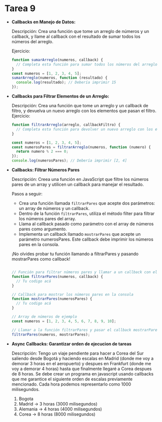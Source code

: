 # Tarea 9

- **Callbacks en Manejo de Datos:**

  Descripción: Crea una función que tome un arreglo de números y un callback, y llame al callback con el resultado de sumar todos los números del arreglo.

  Ejercicio:

  ```javascript
  function sumarArreglo(numeros, callback) {
    // Completa esta función para sumar todos los números del arreglo y llamar al callback con el resultado
  }
  const numeros = [1, 2, 3, 4, 5];
  sumarArreglo(numeros, function (resultado) {
    console.log(resultado); // Debería imprimir 15
  });
  ```

- **Callbacks para Filtrar Elementos de un Arreglo:**

  Descripción: Crea una función que tome un arreglo y un callback de filtro, y devuelva un nuevo arreglo con los elementos que pasan el filtro.
  Ejercicio:

  ```javascript
  function filtrarArreglo(arreglo, callbackFiltro) {
    // Completa esta función para devolver un nuevo arreglo con los elementos que pasan el filtro
  }

  const numeros = [1, 2, 3, 4, 5];
  const numerosPares = filtrarArreglo(numeros, function (numero) {
    return numero % 2 === 0;
  });
  console.log(numerosPares); // Debería imprimir [2, 4]
  ```
- **Callbacks: Filtrar Números Pares**

  Descripción:  Creea una función en JavaScript que filtre los números pares de un array y utilicen un callback para manejar el resultado.

  Pasos a seguir:
  
  - Crea una función llamada `filtrarPares` que acepte dos parámetros: un array de números y un callback.
  - Dentro de la función `filtrarPares`, utiliza el método filter para filtrar los números pares del array.
  - Llama al callback pasado como parámetro con el array de números pares como argumento.
  - Implementa un callback llamado `mostrarPares` que acepte un parámetro numerosPares. Este callback debe imprimir los números pares en la consola.
  
  ¡No olvides probar tu función llamando a filtrarPares y pasando mostrarPares como callback!


  ```javascript

  // Función para filtrar números pares y llamar a un callback con el resultado
  function filtrarPares(numeros, callback) {
    // Tu codigo acá
  }
  
  // Callback para mostrar los números pares en la consola
  function mostrarPares(numerosPares) {
    // Tu codigo acá
  }
  
  // Array de números de ejemplo
  const numeros = [1, 2, 3, 4, 5, 6, 7, 8, 9, 10];
  
  // Llamar a la función filtrarPares y pasar el callback mostrarPares
  filtrarPares(numeros, mostrarPares);
  ```

- **Async Callbacks: Garantizar orden de ejecucion de tareas**

  Descripción: Tengo un viaje pendiente para hacer a Corea del Sur saliendo desde Bogotá y haciendo escalas en Madrid (donde me voy a demorar 3 horas en el aeropuerto) y despues en Frankfurt (donde me voy a demorar 4 horas) hasta que finalmente llegaré a Corea despues de 8 horas.
  Se debe crear un programa en javascript usando callbacks que me garantice el siguiente orden de escalas previamente mencionado. Cada hora podemos representarlo como 1000 milisegundos.
  1. Bogota
  2. Madrid -> 3 horas (3000 milisegundos)
  3. Alemania -> 4 horas (4000 milisegundos)
  4. Corea -> 8 horas (8000 milisegundos)